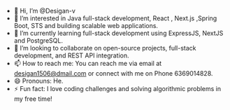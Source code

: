 - 👋 Hi, I’m @Desigan-v
- 👀 I’m interested in Java full-stack development, React , Next.js ,Spring Boot, STS and building scalable web applications.
- 🌱 I’m currently learning full-stack development using ExpressJS, NextJS and PostgreSQL.
- 💞️ I’m looking to collaborate on open-source projects, full-stack development, and REST API integration.
- 📫 How to reach me: You can reach me via email at desigan1506@dmail.com or connect with me on Phone 6369014828.
- 😄 Pronouns: He.
- ⚡ Fun fact: I love coding challenges and solving algorithmic problems in my free time!
  
<!---
Desigan-v/Desigan-v is a ✨ special ✨ repository because its `README.md` (this file) appears on your GitHub profile.
You can click the Preview link to take a look at your changes.
--->
